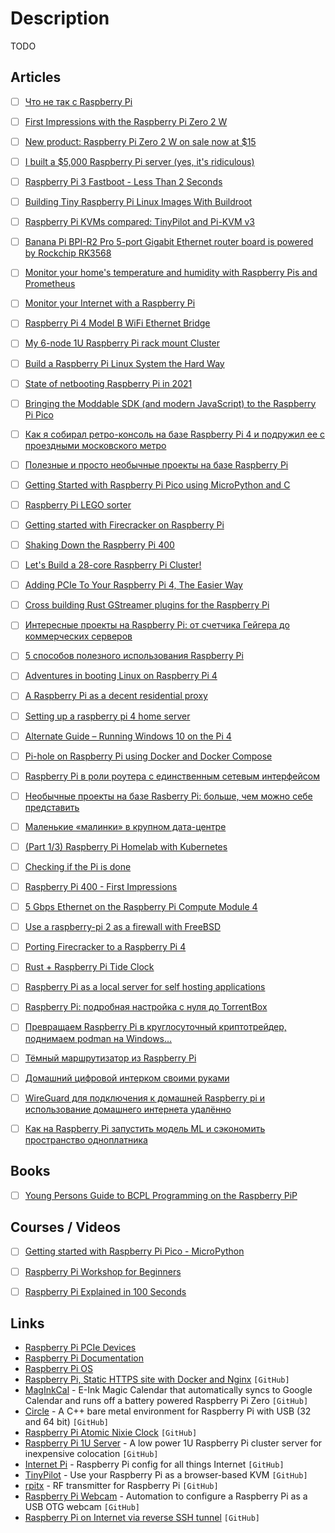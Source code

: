 # Description

TODO


## Articles

- [ ] [Что не так с Raspberry Pi](https://habr.com/ru/post/440584/)
- [ ] [First Impressions with the Raspberry Pi Zero 2 W](https://blog.alexellis.io/raspberry-pi-zero-2/)
- [ ] [New product: Raspberry Pi Zero 2 W on sale now at $15](https://www.raspberrypi.com/news/new-raspberry-pi-zero-2-w-2/)
- [ ] [I built a $5,000 Raspberry Pi server (yes, it's ridiculous)](https://www.jeffgeerling.com/blog/2021/i-built-5000-raspberry-pi-server-yes-its-ridiculous)
- [ ] [Raspberry Pi 3 Fastboot - Less Than 2 Seconds](https://www.furkantokac.com/rpi3-fast-boot-less-than-2-seconds/)
- [ ] [Building Tiny Raspberry Pi Linux Images With Buildroot](https://rickcarlino.com/2021/building-tiny-raspberry-pi-linux-images-with-buildroot.html)
- [ ] [Raspberry Pi KVMs compared: TinyPilot and Pi-KVM v3](https://www.jeffgeerling.com/blog/2021/raspberry-pi-kvms-compared-tinypilot-and-pi-kvm-v3)
- [ ] [Banana Pi BPI-R2 Pro 5-port Gigabit Ethernet router board is powered by Rockchip RK3568](https://www.cnx-software.com/2021/08/30/banana-pi-bpi-r2-pro-5-port-gigabit-ethernet-router-board-rockchip-rk3568/)
- [ ] [Monitor your home's temperature and humidity with Raspberry Pis and Prometheus](https://opensource.com/article/21/7/home-temperature-raspberry-pi-prometheus)
- [ ] [Monitor your Internet with a Raspberry Pi](https://www.jeffgeerling.com/blog/2021/monitor-your-internet-raspberry-pi)
- [ ] [Raspberry Pi 4 Model B WiFi Ethernet Bridge](https://willhaley.com/blog/raspberry-pi-wifi-ethernet-bridge/)
- [ ] [My 6-node 1U Raspberry Pi rack mount Cluster](https://www.jeffgeerling.com/blog/2021/my-6-node-1u-raspberry-pi-rack-mount-cluster)
- [ ] [Build a Raspberry Pi Linux System the Hard Way](https://rickcarlino.com/2021/build-a-raspbery-pi-linux-system-the-hard-way.html)
- [ ] [State of netbooting Raspberry Pi in 2021](https://blog.alexellis.io/state-of-netbooting-raspberry-pi-in-2021/)
- [ ] [Bringing the Moddable SDK (and modern JavaScript) to the Raspberry Pi Pico](https://blog.moddable.com/blog/pico/)
- [ ] [Как я собирал ретро-консоль на базе Raspberry Pi 4 и подружил ее с проездными московского метро](https://habr.com/ru/post/588402/)
- [ ] [Полезные и просто необычные проекты на базе Raspberry Pi](https://habr.com/ru/company/selectel/blog/585594/)
- [ ] [Getting Started with Raspberry Pi Pico using MicroPython and C](https://www.cnx-software.com/2021/01/24/getting-started-with-raspberry-pi-pico-using-micropython-and-c)
- [ ] [Raspberry Pi LEGO sorter](https://www.raspberrypi.com/news/raspberry-pi-lego-sorter/)
- [ ] [Getting started with Firecracker on Raspberry Pi](https://dev.l1x.be/posts/2020/11/22/getting-started-with-firecracker-on-raspberry-pi/)
- [ ] [Shaking Down the Raspberry Pi 400](https://www.pluralsight.com/blog/software-development/raspberry-pi-400)
- [ ] [Let's Build a 28-core Raspberry Pi Cluster!](https://ikarus.sg/how-i-built-kraken/)
- [ ] [Adding PCIe To Your Raspberry Pi 4, The Easier Way](https://hackaday.com/2020/07/01/adding-pcie-to-your-raspberry-pi-4-the-easier-way/)
- [ ] [Cross building Rust GStreamer plugins for the Raspberry Pi](https://www.collabora.com/news-and-blog/blog/2020/06/23/cross-building-rust-gstreamer-plugins-for-the-raspberry-pi/)
- [ ] [Интересные проекты на Raspberry Pi: от счетчика Гейгера до коммерческих серверов](https://habr.com/ru/company/selectel/blog/577522/)
- [ ] [5 способов полезного использования Raspberry Pi](https://habr.com/ru/post/472778/)
- [ ] [Adventures in booting Linux on Raspberry Pi 4](https://blog.mostlypointless.dev/posts/net-boot-rpi/)
- [ ] [A Raspberry Pi as a decent residential proxy](https://wiringbits.net/wiringbits/2020/06/07/a-raspberry-pi-as-a-decent-residential-proxy.html)
- [ ] [Setting up a raspberry pi 4 home server](https://smalldata.tech/blog/2019/07/12/setting-up-a-raspberry-pi-4-home-server)
- [ ] [Alternate Guide – Running Windows 10 on the Pi 4](https://rpi4-uefi.dev/alternate-guide-running-windows-10-on-the-pi-4/)
- [ ] [Pi-hole on Raspberry Pi using Docker and Docker Compose](https://burakkarakan.com/blog/pihole-on-raspberry-using-pi-docker-and-docker-compose/)
- [ ] [Raspberry Pi в роли роутера с единственным сетевым интерфейсом](https://habr.com/ru/company/ruvds/blog/582486/)
- [ ] [Необычные проекты на базе Rasberry Pi: больше, чем можно себе представить](https://habr.com/ru/company/selectel/blog/581760/)
- [ ] [Маленькие «малинки» в крупном дата-центре](https://habr.com/ru/company/selectel/blog/580398/)
- [ ] [(Part 1/3) Raspberry Pi Homelab with Kubernetes](https://amithm.ca/2020/10/kubernetes-raspberrypi-homelab/)
- [ ] [Checking if the Pi is done](https://alexanderell.is/posts/pi-cluster-monitoring/)
- [ ] [Raspberry Pi 400 - First Impressions](https://martinpeck.com/blog/2020/11/06/Raspberry-Pi-400/)
- [ ] [5 Gbps Ethernet on the Raspberry Pi Compute Module 4](https://www.jeffgeerling.com/blog/2020/5-gbps-ethernet-on-raspberry-pi-compute-module-4)
- [ ] [Use a raspberry-pi 2 as a firewall with FreeBSD](https://stafwag.github.io/blog/blog/2020/10/25/rpi2_freebsd_firewall/)
- [ ] [Porting Firecracker to a Raspberry Pi 4](https://blog.cloudkernels.net/posts/firecracker-rpi4/)
- [ ] [Rust + Raspberry Pi Tide Clock](https://thefuntastic.com/blog/rust-tide-clock)
- [ ] [Raspberry Pi as a local server for self hosting applications](https://cri.dev/posts/2020-09-12-Raspberry-Pi-as-a-local-server-for-self-hosting-applications/)
- [ ] [Raspberry Pi: подробная настройка с нуля до TorrentBox](https://habr.com/ru/post/149890/)
- [ ] [Превращаем Raspberry Pi в круглосуточный криптотрейдер, поднимаем podman на Windows…](https://habr.com/ru/company/redhatrussia/blog/584754/)
- [ ] [Тёмный маршрутизатор из Raspberry Pi](https://habr.com/ru/post/584558/)
- [ ] [Домашний цифровой интерком своими руками](https://habr.com/ru/company/itsoft/blog/573802/)
- [ ] [WireGuard для подключения к домашней Raspberry pi и использование домашнего интернета удалённо](https://habr.com/ru/post/572796/)
- [ ] [Как на Raspberry Pi запустить модель ML и сэкономить пространство одноплатника](https://habr.com/ru/company/skillfactory/blog/566926/)


## Books

- [ ] [Young Persons Guide to BCPL Programming on the Raspberry PiP](https://www.cl.cam.ac.uk/~mr10/bcpl4raspi.pdf)


## Courses / Videos

- [ ] [Getting started with Raspberry Pi Pico - MicroPython](https://youtu.be/ETf1hD_XfJg)
- [ ] [Raspberry Pi Workshop for Beginners](https://youtube.com/playlist?list=PLPK2l9Knytg67nkvpnnl81ossAHfOgmqU)
- [ ] [Raspberry Pi Explained in 100 Seconds](https://youtu.be/eZ74x6dVYes)


## Links

- [Raspberry Pi PCIe Devices](https://pipci.jeffgeerling.com/)
- [Raspberry Pi Documentation](https://www.raspberrypi.com/documentation/)
- [Raspberry Pi OS](https://www.raspberrypi.com/software/)
- [Raspberry Pi, Static HTTPS site with Docker and Nginx](https://gist.github.com/rain-1/2d6033ee2b63c0a3ab802b5572df3ba9) `[GitHub]`
- [MagInkCal](https://github.com/speedyg0nz/MagInkCal) - E-Ink Magic Calendar that automatically syncs to Google Calendar and runs off a battery powered Raspberry Pi Zero `[GitHub]`
- [Circle](https://github.com/rsta2/circle) - A C++ bare metal environment for Raspberry Pi with USB (32 and 64 bit) `[GitHub]`
- [Raspberry Pi Atomic Nixie Clock](https://github.com/will127534/RaspberryPiAtomicNixieClock/wiki) `[GitHub]`
- [Raspberry Pi 1U Server](https://github.com/pawl/raspberry-pi-1u-server) - A low power 1U Raspberry Pi cluster server for inexpensive colocation `[GitHub]`
- [Internet Pi](https://github.com/geerlingguy/internet-pi) - Raspberry Pi config for all things Internet `[GitHub]`
- [TinyPilot](https://github.com/tiny-pilot/tinypilot) - Use your Raspberry Pi as a browser-based KVM `[GitHub]`
- [rpitx](https://github.com/F5OEO/rpitx) - RF transmitter for Raspberry Pi `[GitHub]`
- [Raspberry Pi Webcam](https://github.com/geerlingguy/pi-webcam) - Automation to configure a Raspberry Pi as a USB OTG webcam `[GitHub]`
- [Raspberry Pi on Internet via reverse SSH tunnel](https://gist.github.com/nileshtrivedi/4c615e8d3c1bf053b0d31176b9e69e42) `[GitHub]`
